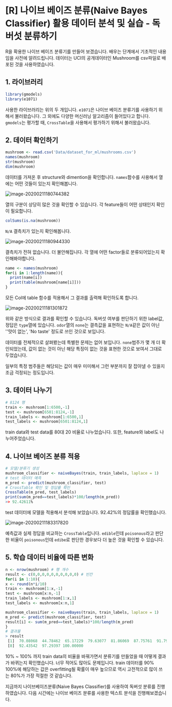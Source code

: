 # [R] 나이브 베이즈 분류(Naive Bayes Classifier) 활용 데이터 분석 및 실습 - 독버섯 분류하기

R을 확용한 나이브 베이즈 분류기를 만들어 보겠습니다. 배우는 단계에서 기초적인 내용임을 사전에 알려드립니다. 데이터는 UCI의 공개데이터인 Mushroom를 csv파일로 배포된 것을 사용하였습니다.



## 1. 라이브러리 

```R
library(gmodels)
library(e1071)
```

사용한 라이브러리는 위의 두 개입니다. `e1071`은 나이브 베이즈 분류기를 사용하기 위해서 불러왔습니다. 그 외에도 다양한 머신러닝 알고리즘이 들어있다고 합니다. `gmodels`는 평가할 때, `CrossTable`을 사용해서 평가하기 위해서 불러왔습니다. 



## 2. 데이터 확인하기

```R
mushroom <- read.csv('Data/dataset_for_ml/mushrooms.csv')
names(mushroom)
str(mushroom)
dim(mushroom)
```

데이터를 가져온 후 structure와 dimention을 확인합니다. `names`함수를 사용해서 열에는 어떤 것들이 있는지 확인해봅니다.

![image-20200211180744382](C:\Users\Administrator\Desktop\TIL\R\images\2020.02.11.0001.png)

열의 구분이 상당히 많은 것을 확인할 수 있습니다. 각 feature들이 어떤 상태인지 확인이 필요합니다.



```R
colSums(is.na(mushroom))
```

`N/A` 결측치가 있는지 확인해봅니다. 

![image-20200211180944330](C:\Users\Administrator\Desktop\TIL\R\images\2020.02.11.0002.png)

결측치가 전혀 없습니다. 더 불안해집니다. 각 열에 어떤 factor들로 분류되어있는지 확인해봐야합니다.



```R
name <- names(mushroom)
for(i in 1:length(name)){
  print(name[i])
  print(table(mushroom[name[i]]))
}
```

모든 Col에 table 함수를 적용해서 그 결과를 출력해 확인하도록 합니다.

![image-20200211181301872](C:\Users\Administrator\Desktop\TIL\R\images\2020.02.11.0003.png)

위와 같은 방식으로 결과를 확인할 수 있습니다. 독버섯 여부를 판단하기 위한 label값, 정답은 `type`열에 있습니다. `odor`열의 `none`는 결측값을 표현하는 `N/A`같은 값이 아닌 ''맛이 없는', 'No taste' 정도로 쓰인 것으로 보입니다. 

데이터를 전체적으로 살펴봤는데 특별한 문제는 없어 보입니다. `none`범주가 몇 개 더 확인되었는데, 값이 없는 것이 아닌 해당 특징이 없는 것을 표현한 것으로 보여서 그대로 두었습니다. 

일부의 특정 범주들은 해당되는 값이 매우 미미해서 그런 부분까지 잘 잡아낼 수 있을지 조금 걱정되는 정도입니다.



## 3. 데이터 나누기

```R
# 8124 행
train <- mushroom[1:6500,-1]
test <- mushroom[6501:8124,-1]
train_labels <- mushroom[1:6500,1]
test_labels <- mushroom[6501:8124,1]
```

train data와 test data를 80대 20 비율로 나누었습니다. 또한, feature와 label도 나누어주었습니다.



## 4. 나이브 베이즈 분류 적용

```R
# 모델/분류기 생성
mushroom_classifier <- naiveBayes(train, train_labels, laplace = 1)
# test 데이터 예측
m_pred <- predict(mushroom_classifier, test)
# CrossTable 확인 및 정답률 확인
CrossTable(m_pred, test_labels)
print(sum(m_pred==test_labels)*100/length(m_pred))
>> 92.42611%
```

test 데이터에 모델을 적용해서 분석해 보았습니다. 92.42%의 정답률을 확인했습니다. 

![image-20200211183317820](C:\Users\Administrator\Desktop\TIL\R\images\2020.02.11.0004.png)

예측값과 실제 정답을 비교하는 `CrossTable`입니다. `edible`인데 `poisonous`라고 판단한 비율이 `poisonous`인데 `edibe`로 판단한 경우보다 더 높은 것을 확인할 수 있습니다. 



## 5. 학습 데이터 비율에 따른 변화

```R
n <- nrow(mushroom) # 행 개수
result <- c(0,0,0,0,0,0,0,0,0,0) # 빈칸
for(i in 1:10){
x <- round(n*i/10)
train <- mushroom[1:x,-1]
test <- mushroom[x:n,-1]
train_labels <- mushroom[1:x,1]
test_labels <- mushroom[x:n,1]

mushroom_classifier <- naiveBayes(train, train_labels, laplace = 1)
m_pred <- predict(mushroom_classifier, test)
result[i] <- sum(m_pred==test_labels)*100/length(m_pred)
}
# 결과물
> result
 [1]  70.08068  44.78462  65.17229  79.63077  81.86069  87.75761  91.79655
 [8]  92.43542  97.29397 100.00000
```

10% ~ 100% 까지 train data의 비율을 바꿔가면서 분류기를 만들었을 때 어떻게 결과가 바뀌는지 확인했습니다. 너무 적어도 많아도 문제입니다. train 데이터를 90% 100%에 해당하는 값은 overfitting될 확률이 매우 높으므로 역시 고전적으로 많이 쓰는 80%가 가장 적절한 것 같습니다.



지금까지 나이브베이즈분류(Naive Bayes Classifier)를 사용하여 독버섯 분류를 진행하였습니다. 다음 시간에는 나이브 베이즈 분류를 사용한 텍스트 분석을 진행해보겠습니다. 